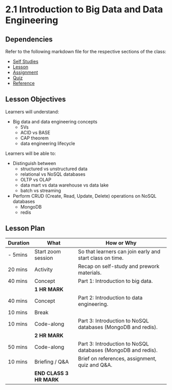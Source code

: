 # 2.1 Introduction to Big Data and Data Engineering

## Dependencies

Refer to the following markdown file for the respective sections of the class:

- [Self Studies](./studies.md)
- [Lesson](./lesson.md)
- [Assignment](./assignment.md)
- [Quiz](./quiz.md)
- [Reference](./reference.md)

## Lesson Objectives

Learners will understand:

- Big data and data engineering concepts
  - 5Vs
  - ACID vs BASE
  - CAP theorem
  - data engineering lifecycle

Learners will be able to:

- Distinguish between
  - structured vs unstructured data
  - relational vs NoSQL databases
  - OLTP vs OLAP
  - data mart vs data warehouse vs data lake
  - batch vs streaming
- Perform CRUD (Create, Read, Update, Delete) operations on NoSQL databases
  - MongoDB
  - redis

## Lesson Plan

| Duration | What                    | How or Why                                                   |
| -------- | ----------------------- | ------------------------------------------------------------ |
| - 5mins  | Start zoom session      | So that learners can join early and start class on time.     |
| 20 mins  | Activity                | Recap on self-study and prework materials.                   |
| 40 mins  | Concept                 | Part 1: Introduction to big data.                            |
|          | **1 HR MARK**           |
| 40 mins  | Concept                 | Part 2: Introduction to data engineering.                    |
| 10 mins  | Break                   |                                                              |
| 10 mins  | Code-along              | Part 3: Introduction to NoSQL databases (MongoDB and redis). |
|          | **2 HR MARK**           |
| 50 mins  | Code-along              | Part 3: Introduction to NoSQL databases (MongoDB and redis). |
| 10 mins  | Briefing / Q&A          | Brief on references, assignment, quiz and Q&A.               |
|          | **END CLASS 3 HR MARK** |
